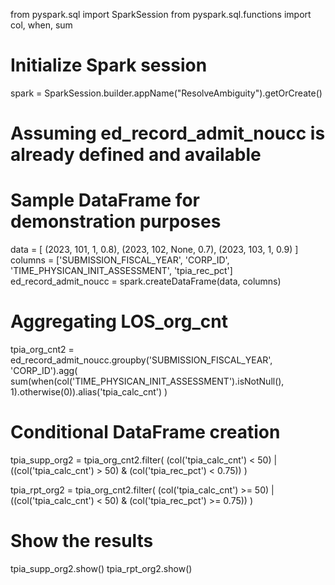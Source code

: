 from pyspark.sql import SparkSession
from pyspark.sql.functions import col, when, sum

# Initialize Spark session
spark = SparkSession.builder.appName("ResolveAmbiguity").getOrCreate()

# Assuming ed_record_admit_noucc is already defined and available
# Sample DataFrame for demonstration purposes
data = [
    (2023, 101, 1, 0.8),
    (2023, 102, None, 0.7),
    (2023, 103, 1, 0.9)
]
columns = ['SUBMISSION_FISCAL_YEAR', 'CORP_ID', 'TIME_PHYSICAN_INIT_ASSESSMENT', 'tpia_rec_pct']
ed_record_admit_noucc = spark.createDataFrame(data, columns)

# Aggregating LOS_org_cnt
tpia_org_cnt2 = ed_record_admit_noucc.groupby('SUBMISSION_FISCAL_YEAR', 'CORP_ID').agg(
    sum(when(col('TIME_PHYSICAN_INIT_ASSESSMENT').isNotNull(), 1).otherwise(0)).alias('tpia_calc_cnt')
)

# Conditional DataFrame creation
tpia_supp_org2 = tpia_org_cnt2.filter(
    (col('tpia_calc_cnt') < 50) | ((col('tpia_calc_cnt') > 50) & (col('tpia_rec_pct') < 0.75))
)

tpia_rpt_org2 = tpia_org_cnt2.filter(
    (col('tpia_calc_cnt') >= 50) | ((col('tpia_calc_cnt') < 50) & (col('tpia_rec_pct') >= 0.75))
)

# Show the results
tpia_supp_org2.show()
tpia_rpt_org2.show()
